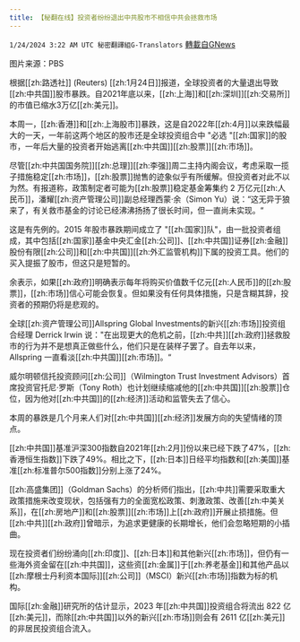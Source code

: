 ```yaml
---
title: 【秘翻在线】投资者纷纷退出中共股市不相信中共会拯救市场
---
```

`1/24/2024 3:22 AM UTC 秘密翻譯組G-Translators` [轉載自GNews](https://gnews.org/articles/2247631)

图片来源：PBS

根据[[zh:路透社]] (Reuters) [[zh:1月24日]]报道，全球投资者的大量退出导致[[zh:中共国]]股市暴跌。自2021年底以来，[[zh:上海]]和[[zh:深圳]][[zh:交易所]]的市值已缩水3万亿[[zh:美元]]。

本周一，[[zh:香港]]和[[zh:上海股市]]暴跌，这是自2022年[[zh:4月]]以来跌幅最大的一天，一年前这两个地区的股市还是全球投资组合中 "必选 "[[zh:国家]]的股市，一年后大量的投资者开始逃离[[zh:中共国]][[zh:股票]][[zh:市场]]。

尽管[[zh:中共国国务院]][[zh:总理]][[zh:李强]]周二主持内阁会议，考虑采取一揽子措施稳定[[zh:市场]]，[[zh:股票]]抛售的迹象似乎有所缓解。但投资者对此不以为然。有报道称，政策制定者可能为[[zh:股票]]稳定基金筹集约 2 万亿元[[zh:人民币]]，潘耀[[zh:资产管理公司]]副总经理西蒙·余（Simon Yu）说：“这无异于狼来了，有关救市基金的讨论已经沸沸扬扬了很长时间，但一直尚未实现。“

这是有先例的。2015 年股市暴跌期间成立了 "[[zh:国家]]队"，由一批投资者组成，其中包括[[zh:国家]]基金中央汇金[[zh:公司]]、[[zh:中共国]]证券[[zh:金融]]股份有限[[zh:公司]]和[[zh:中共国]][[zh:外汇监管机构]]下属的投资工具。他们的买入提振了股市，但这只是短暂的。

余表示，如果[[zh:政府]]明确表示每年将购买价值数千亿元[[zh:人民币]]的[[zh:股票]]，[[zh:市场]]信心可能会恢复。但如果没有任何具体措施，只是含糊其辞，投资者的预期仍将是悲观的。

全球[[zh:资产管理公司]]Allspring Global Investments的新兴[[zh:市场]]投资组合经理 Derrick Irwin 说："在出现更大的危机之前，[[zh:中共]][[zh:政府]]拯救股市的行为并不是想真正做些什么，他们只是在装样子罢了。自去年以来，Allspring 一直看淡[[zh:中共国]][[zh:市场]]。“

威尔明顿信托投资顾问[[zh:公司]]（Wilmington Trust Investment Advisors）首席投资官托尼·罗斯（Tony Roth）也计划继续缩减他的[[zh:中共国]][[zh:股票]]仓位，因为他对[[zh:中共国]]的[[zh:经济]]活动和监管失去了信心。

本周的暴跌是几个月来人们对[[zh:中共国]][[zh:经济]]发展方向的失望情绪的顶点。

[[zh:中共国]]基准沪深300指数自2021年[[zh:2月]]份以来已经下跌了47%，[[zh:香港恒生指数]]下跌了49%。相比之下，[[zh:日本]]日经平均指数和[[zh:美国]]基准[[zh:标准普尔500指数]]分别上涨了24%。

[[zh:高盛集团]]（Goldman Sachs）的分析师们指出，[[zh:中共]]需要采取重大政策措施来改变现状，包括强有力的全面宽松政策、刺激政策、改善[[zh:中美关系]]，在[[zh:房地产]]和[[zh:股票]][[zh:市场]]上[[zh:政府]]开展止损措施。但[[zh:中共]][[zh:政府]]曾暗示，为追求更健康的长期增长，他们会忽略短期的小插曲。

现在投资者们纷纷涌向[[zh:印度]]、[[zh:日本]]和其他新兴[[zh:市场]]，但仍有一些海外资金留在[[zh:中共国]]，这些资[[zh:金属]]于[[zh:养老基金]]和其他产品以[[zh:摩根士丹利资本国际]][[zh:公司]]（MSCI）新兴[[zh:市场]]指数为标的机构。

国际[[zh:金融]]研究所的估计显示，2023 年[[zh:中共国]]投资组合将流出 822 亿[[zh:美元]]，而除[[zh:中共国]]以外的新兴[[zh:市场]]则会有 2611 亿[[zh:美元]]的非居民投资组合流入。
